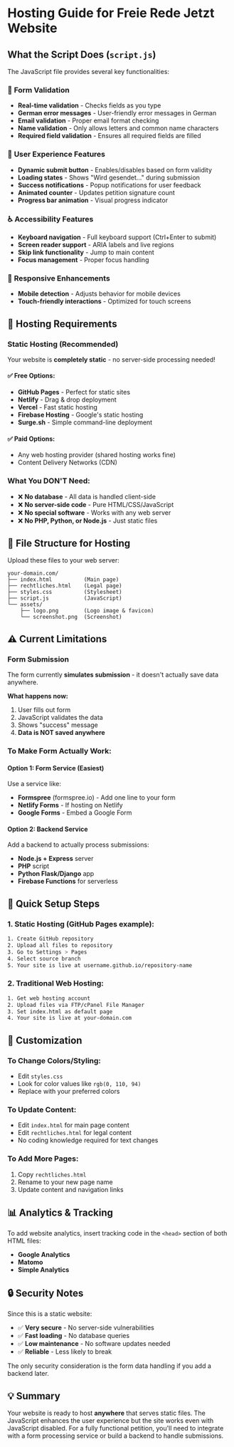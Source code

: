 # Hosting Guide for Freie Rede Jetzt Website

## What the Script Does (`script.js`)

The JavaScript file provides several key functionalities:

### 📝 **Form Validation**
- **Real-time validation** - Checks fields as you type
- **German error messages** - User-friendly error messages in German
- **Email validation** - Proper email format checking
- **Name validation** - Only allows letters and common name characters
- **Required field validation** - Ensures all required fields are filled

### 🎯 **User Experience Features**
- **Dynamic submit button** - Enables/disables based on form validity
- **Loading states** - Shows "Wird gesendet..." during submission
- **Success notifications** - Popup notifications for user feedback
- **Animated counter** - Updates petition signature count
- **Progress bar animation** - Visual progress indicator

### ♿ **Accessibility Features**
- **Keyboard navigation** - Full keyboard support (Ctrl+Enter to submit)
- **Screen reader support** - ARIA labels and live regions
- **Skip link functionality** - Jump to main content
- **Focus management** - Proper focus handling

### 📱 **Responsive Enhancements**
- **Mobile detection** - Adjusts behavior for mobile devices
- **Touch-friendly interactions** - Optimized for touch screens

## 🚀 Hosting Requirements

### **Static Hosting (Recommended)**
Your website is **completely static** - no server-side processing needed!

#### ✅ **Free Options:**
- **GitHub Pages** - Perfect for static sites
- **Netlify** - Drag & drop deployment
- **Vercel** - Fast static hosting
- **Firebase Hosting** - Google's static hosting
- **Surge.sh** - Simple command-line deployment

#### ✅ **Paid Options:**
- Any web hosting provider (shared hosting works fine)
- Content Delivery Networks (CDN)

### **What You DON'T Need:**
- ❌ **No database** - All data is handled client-side
- ❌ **No server-side code** - Pure HTML/CSS/JavaScript
- ❌ **No special software** - Works with any web server
- ❌ **No PHP, Python, or Node.js** - Just static files

## 📂 File Structure for Hosting

Upload these files to your web server:
```
your-domain.com/
├── index.html          (Main page)
├── rechtliches.html    (Legal page)
├── styles.css          (Stylesheet)
├── script.js           (JavaScript)
└── assets/
    ├── logo.png        (Logo image & favicon)
    └── screenshot.png  (Screenshot)
```

## ⚠️ Current Limitations

### **Form Submission**
The form currently **simulates submission** - it doesn't actually save data anywhere.

**What happens now:**
1. User fills out form
2. JavaScript validates the data
3. Shows "success" message
4. **Data is NOT saved anywhere**

### **To Make Form Actually Work:**

#### **Option 1: Form Service (Easiest)**
Use a service like:
- **Formspree** (formspree.io) - Add one line to your form
- **Netlify Forms** - If hosting on Netlify
- **Google Forms** - Embed a Google Form

#### **Option 2: Backend Service**
Add a backend to actually process submissions:
- **Node.js + Express** server
- **PHP** script
- **Python Flask/Django** app
- **Firebase Functions** for serverless

## 🔧 Quick Setup Steps

### **1. Static Hosting (GitHub Pages example):**
```bash
1. Create GitHub repository
2. Upload all files to repository
3. Go to Settings > Pages
4. Select source branch
5. Your site is live at username.github.io/repository-name
```

### **2. Traditional Web Hosting:**
```bash
1. Get web hosting account
2. Upload files via FTP/cPanel File Manager
3. Set index.html as default page
4. Your site is live at your-domain.com
```

## 🎨 Customization

### **To Change Colors/Styling:**
- Edit `styles.css`
- Look for color values like `rgb(0, 110, 94)`
- Replace with your preferred colors

### **To Update Content:**
- Edit `index.html` for main page content
- Edit `rechtliches.html` for legal content
- No coding knowledge required for text changes

### **To Add More Pages:**
1. Copy `rechtliches.html`
2. Rename to your new page name
3. Update content and navigation links

## 📊 Analytics & Tracking

To add website analytics, insert tracking code in the `<head>` section of both HTML files:
- **Google Analytics**
- **Matomo**
- **Simple Analytics**

## 🔒 Security Notes

Since this is a static website:
- ✅ **Very secure** - No server-side vulnerabilities
- ✅ **Fast loading** - No database queries
- ✅ **Low maintenance** - No software updates needed
- ✅ **Reliable** - Less likely to break

The only security consideration is the form data handling if you add a backend later.

## 💡 Summary

Your website is ready to host **anywhere** that serves static files. The JavaScript enhances the user experience but the site works even with JavaScript disabled. For a fully functional petition, you'll need to integrate with a form processing service or build a backend to handle submissions.